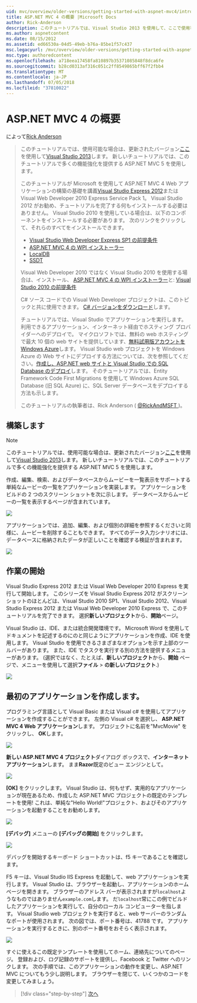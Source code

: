 ```yaml
---
uid: mvc/overview/older-versions/getting-started-with-aspnet-mvc4/intro-to-aspnet-mvc-4
title: ASP.NET MVC 4 の概要 |Microsoft Docs
author: Rick-Anderson
description: このチュートリアルでは、Visual Studio 2013 を使用して、ここで使用可能な場合は、更新されたバージョン。 新しいチュートリアルでは、t に多くの機能強化を提供する ASP.NET MVC 5 を使用しています.
ms.author: aspnetcontent
ms.date: 08/15/2012
ms.assetid: ed66530a-04d5-49eb-b76a-85be1f57c437
msc.legacyurl: /mvc/overview/older-versions/getting-started-with-aspnet-mvc4/intro-to-aspnet-mvc-4
msc.type: authoredcontent
ms.openlocfilehash: a718eea17458fa810897b35371085848f8dca6fe
ms.sourcegitcommit: b28cd0313af316c051c2ff8549865bff67f2fbb4
ms.translationtype: MT
ms.contentlocale: ja-JP
ms.lasthandoff: 07/05/2018
ms.locfileid: "37810022"
---
```

<a name="intro-to-aspnet-mvc-4"></a>ASP.NET MVC 4 の概要
====================
によって[Rick Anderson](https://github.com/Rick-Anderson)

> このチュートリアルでは、使用可能な場合は、更新されたバージョン[ここ](../../getting-started/introduction/getting-started.md)を使用して[Visual Studio 2013](https://www.microsoft.com/visualstudio/eng/2013-downloads)します。 新しいチュートリアルでは、このチュートリアルで多くの機能強化を提供する ASP.NET MVC 5 を使用します。
> 
> このチュートリアルが Microsoft を使用して ASP.NET MVC 4 Web アプリケーションの構築の基礎を講義[Visual Studio Express 2012](https://www.microsoft.com/visualstudio/11/products/express)または Visual Web Developer 2010 Express Service Pack 1。 Visual Studio 2012 がお勧め、チュートリアルを完了する何もインストールする必要はありません。 Visual Studio 2010 を使用している場合は、以下のコンポーネントをインストールする必要があります。 次のリンクをクリックして、それらのすべてをインストールできます。
> 
> - [Visual Studio Web Developer Express SP1 の前提条件](https://www.microsoft.com/web/gallery/install.aspx?appid=VWD2010SP1Pack)
> - [ASP.NET MVC 4 の WPI インストーラー](https://go.microsoft.com/fwlink/?LinkId=243392)
> - [LocalDB](https://www.microsoft.com/web/gallery/install.aspx?appid=SQLLocalDBOnly_11_0)
> - [SSDT](https://blogs.msdn.com/b/rickandy/archive/2012/08/02/installing-and-using-sql-server-data-tools-ssdt-on-visual-studio-2010-and-vwd.aspx)
> 
> Visual Web Developer 2010 ではなく Visual Studio 2010 を使用する場合は、インストール、 [ASP.NET MVC 4 の WPI インストーラー](https://go.microsoft.com/fwlink/?LinkId=243392)と: [Visual Studio 2010 の前提条件](https://www.microsoft.com/web/gallery/install.aspx?appsxml=&amp;appid=VS2010SP1Pack)
> 
> C# ソース コードでの Visual Web Developer プロジェクトは、このトピックと共に使用できます。 [C# バージョンをダウンロード](https://code.msdn.microsoft.com/Intro-to-ASPNET-MVC-4-61d0219d/file/114480/1/MvcMovie.zip)します。
> 
> チュートリアルでは、Visual Studio でアプリケーションを実行します。 利用できるアプリケーション、インターネット経由でホスティング プロバイダーへのデプロイで。 マイクロソフトでは、無料の web ホスティングで最大 10 個の web サイトを提供しています、[無料試用版アカウントを Windows Azure](https://www.windowsazure.com/pricing/free-trial/?WT.mc_id=A443DD604)します。 Visual Studio web プロジェクトを Windows Azure の Web サイトにデプロイする方法については、次を参照してください。[作成し、ASP.NET web サイトと Visual Studio での SQL Database のデプロイ](https://docs.microsoft.com/dotnet/azure/)します。 そのチュートリアルでは、Entity Framework Code First Migrations を使用して Windows Azure SQL Database (旧 SQL Azure) に、SQL Server データベースをデプロイする方法も示します。
> 
> このチュートリアルの執筆者は、Rick Anderson ( [ @RickAndMSFT ](https://twitter.com/#!/RickAndMSFT) )。


## <a name="what-youll-build"></a>構築します

> [!NOTE]
> このチュートリアルでは、使用可能な場合は、更新されたバージョン[ここ](../../getting-started/introduction/getting-started.md)を使用して[Visual Studio 2013](https://www.microsoft.com/visualstudio/eng/2013-downloads)します。 新しいチュートリアルでは、このチュートリアルで多くの機能強化を提供する ASP.NET MVC 5 を使用します。


作成、編集、検索、およびデータベースからムービーを一覧表示をサポートする単純なムービーの一覧をアプリケーションを実装します。 アプリケーションをビルドの 2 つのスクリーン ショットを次に示します。 データベースからムービーの一覧を表示するページが含まれています。

![](intro-to-aspnet-mvc-4/_static/image1.png)

アプリケーションでは、追加、編集、および個別の詳細を参照するくださいと同様に、ムービーを削除することもできます。 すべてのデータ入力シナリオには、データベースに格納されたデータが正しいことを確認する検証が含まれます。

![](intro-to-aspnet-mvc-4/_static/image2.png)

## <a name="getting-started"></a>作業の開始

Visual Studio Express 2012 または Visual Web Developer 2010 Express を実行して開始します。 このシリーズを Visual Studio Express 2012 がスクリーン ショットのほとんどは、Visual Studio 2010 SP1、Visual Studio 2012、Visual Studio Express 2012 または Visual Web Developer 2010 Express で、このチュートリアルを完了できます。 選択**新しいプロジェクト**から、**開始**ページ。

Visual Studio は、IDE、または統合開発環境です。 Microsoft Word を使用してドキュメントを記述するのにのと同じようにアプリケーションを作成、IDE を使用します。 Visual Studio を使用できるさまざまなオプションを示す上部のツールバーがあります。 また、IDE でタスクを実行する別の方法を提供するメニューがあります。 (選択ではなく、たとえば、**新しいプロジェクト**から、**開始** ページで、メニューを使用して選択**ファイル** &gt; **の新しいプロジェクト**.)

![](intro-to-aspnet-mvc-4/_static/image3.png)

## <a name="creating-your-first-application"></a>最初のアプリケーションを作成します。

プログラミング言語として Visual Basic または Visual c# を使用してアプリケーションを作成することができます。 左側の Visual c# を選択し、 **ASP.NET MVC 4 Web アプリケーション**します。 プロジェクトに名前を&quot;MvcMovie&quot;  をクリックし、 **OK**します。

![](intro-to-aspnet-mvc-4/_static/image4.png)

**新しい ASP.NET MVC 4 プロジェクト**ダイアログ ボックスで、**インターネット アプリケーション**します。 まま**Razor**既定のビュー エンジンとして。

![](intro-to-aspnet-mvc-4/_static/image5.png)

**[OK]** をクリックします。 Visual Studio は、何もせず、実用的なアプリケーションが現在あるため、作成した ASP.NET MVC プロジェクトの既定のテンプレートを使用! これは、単純な&quot;Hello World!&quot;プロジェクト、およびそのアプリケーションを起動することをお勧めします。

![](intro-to-aspnet-mvc-4/_static/image6.png)

**[デバッグ]** メニューの **[デバッグの開始]** をクリックします。

![](intro-to-aspnet-mvc-4/_static/image7.png)

デバッグを開始するキーボード ショートカットは、f5 キーであることを確認します。

F5 キーは、Visual Studio IIS Express を起動して、web アプリケーションを実行します。 Visual Studio は、ブラウザーを起動し、アプリケーションのホーム ページを開きます。 ブラウザーのアドレス バーが表示されますが`localhost`ようなものではありません`example.com`します。 だ`localhost`常にこの例でビルドしたアプリケーションを実行して、自分のローカル コンピューターを指します。 Visual Studio web プロジェクトを実行すると、web サーバーのランダムなポートが使用されます。 次の図では、ポート番号は、41788 です。 アプリケーションを実行するときに、別のポート番号をおそらく表示されます。

![](intro-to-aspnet-mvc-4/_static/image8.png)

すぐに使えるこの既定テンプレートを使用してホーム、連絡先についてのページ。 登録および、ログ記録のサポートを提供し、Facebook と Twitter へのリンクします。 次の手順では、このアプリケーションの動作を変更し、ASP.NET MVC についてもう少し説明します。 ブラウザーを閉じて、いくつかのコードを変更してみましょう。

> [!div class="step-by-step"]
> [次へ](adding-a-controller.md)
